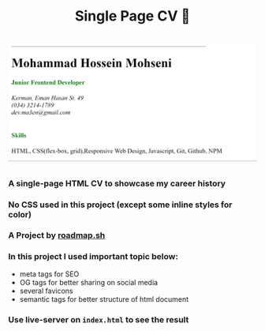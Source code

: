 <h1 align="center">Single Page CV 📝<h1>
<p align="center">
<img src="./img/banner.png" alt="Banner Image">
</p>

### A single-page HTML CV to showcase my career history

### No CSS used in this project (except some inline styles for color)

### A Project by [roadmap.sh](https://roadmap.sh/projects/single-page-cv)

### In this project I used important topic below:

-   meta tags for SEO
-   OG tags for better sharing on social media
-   several favicons
-   semantic tags for better structure of html document

### Use live-server on `index.html` to see the result
